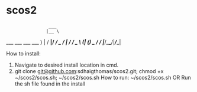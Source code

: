 # scos2
                    ___  
                   |__ \ 
  ___  ___ ___  ___   ) |
 / __|/ __/ _ \/ __| / / 
 \__ \ (_| (_) \__ \/ /_ 
 |___/\___\___/|___/____|
                         
                         
How to install:
1) Navigate to desired install location in cmd.
2) git clone git@github.com:sdhaigthomas/scos2.git; chmod +x ~/scos2/scos.sh; ~/scos2/scos.sh
How to run:
~/scos2/scos.sh
OR
Run the sh file found in the install

